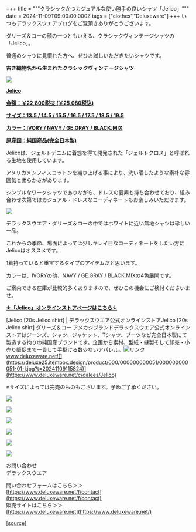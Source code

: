 +++
title = """クラシックかつカジュアルな使い勝手の良いシャツ「Jelico」"""
date = 2024-11-09T09:00:00.000Z
tags = ["clothes","Deluxeware"]
+++
いつもデラックスウエアブログをご覧頂きありがとうございます。

ダリーズ＆コーの顔の一つともいえる、クラシックヴィンテージシャツの「Jelico」。

普通のシャツに見慣れた方へ、ぜひお試しいただきたいシャツです。

**古き織物名から生まれたクラシックヴィンテージシャツ**

[![](https://stat.ameba.jp/user_images/20241109/15/deluxeware/34/1f/j/o0800080015507949502.jpg)](https://stat.ameba.jp/user_images/20241109/15/deluxeware/34/1f/j/o0800080015507949502.jpg)

**[Jelico](https://www.deluxeware.net/c/dalees/Jelico)**

**[金額：￥22,800税抜 (￥25,080税込)](https://www.deluxeware.net/c/dalees/Jelico)**

**[サイズ：13.5 / 14.5 / 15.5 / 16.5 / 17.5 / 18.5 / 19.5](https://www.deluxeware.net/c/dalees/Jelico)**

**[カラー：IVORY / NAVY / GE.GRAY / BLACK.MIX](https://www.deluxeware.net/c/dalees/Jelico)**

**[原産国：純国産品(完全日本製)](https://www.deluxeware.net/c/dalees/Jelico)**

Jelicoは、ジェルトデニムに着想を得て開発された「ジェルトクロス」と呼ばれる生地を使用しています。

アメリカメンフィスコットンを織り上げる事により、洗い晒したような素朴な雰囲気と柔らかさがあります。

シンプルなワークシャツでありながら、ドレスの要素も持ち合わせており、組み合わせ次第ではカジュアル・ドレスなコーディネートもお楽しみいただけます。

[![](https://stat.ameba.jp/user_images/20241109/15/deluxeware/e8/e4/j/o0800080015507949522.jpg)](https://stat.ameba.jp/user_images/20241109/15/deluxeware/e8/e4/j/o0800080015507949522.jpg)

デラックスウエア・ダリーズ＆コーの中ではホワイトに近い無地シャツは珍しい一品。

これからの季節、場面によっては少しキレイ目なコーディネートをしたい方にJelicoはオススメです。

1着持っていると重宝するタイプのアイテムだと思います。

カラーは、IVORYの他、NAVY / GE.GRAY / BLACK.MIXの4色展開です。

ご案内できる在庫が比較的多くありますので、ぜひこの機会にご検討くださいませ。

**[↓「Jelico」オンラインストアページはこちら↓](https://www.deluxeware.net/c/dalees/Jelico)**

[Jelico \[20s Jelico shirt\] | デラックスウエア公式オンラインストアJelico \[20s Jelico shirt\] ダリーズ＆コー アメカジブランドデラックスウエア公式オンラインストアはジーンズ、シャツ、ジャケット、Tシャツ、ブーツなど完全日本製にて製造する拘りの純国産ブランドです。企画から素材、型紙・縫製そして卸売・小売り販促まで一貫して手掛ける数少ないアパレル。![リンク](https://c.stat100.ameba.jp/ameblo/symbols/v3.20.0/svg/gray/editor_link.svg)www.deluxeware.net![](https://deluxe25.itembox.design/product/000/000000000051/000000000051-01-l.jpg?t=20241109115824)](https://www.deluxeware.net/c/dalees/Jelico)

※サイズによっては完売のものもございます。予めご了承ください。

[![](https://stat.ameba.jp/user_images/20241029/15/deluxeware/ac/ef/j/o1200050015503631118.jpg?caw=800)](https://www.deluxeware.net/f/STACKMAN)

[![](https://stat.ameba.jp/user_images/20241029/15/deluxeware/07/cc/j/o1200050015503632904.jpg?caw=800)](https://www.deluxeware.net/c/akita)

[![](https://stat.ameba.jp/user_images/20240614/12/deluxeware/fb/b4/j/o0800026015451324172.jpg?caw=800)](https://www.deluxeware.net/c/2024FWreserveall)

[![](https://stat.ameba.jp/user_images/20240315/15/deluxeware/04/7f/j/o0800026015413271803.jpg?caw=800)](https://www.instagram.com/deluxeware/?hl=ja)

[![](https://stat.ameba.jp/user_images/20220415/12/deluxeware/3b/ce/j/o0800026015103175481.jpg?caw=800)](https://www.deluxeware.net/f/headstore)

[![](https://stat.ameba.jp/user_images/20220415/12/deluxeware/d7/c6/j/o0800026015103175487.jpg?caw=800)](https://www.deluxeware.net/)

お問い合わせ  
デラックスウエア

問い合わせフォームはこちら＞＞  
[https://www.deluxeware.net/f/contact](https://www.deluxeware.net/f/contact)  
販売サイトはこちら＞＞  
[https://www.deluxeware.net](https://www.deluxeware.net/)

[[source]](https://ameblo.jp/deluxeware/entry-12874384774.html)
